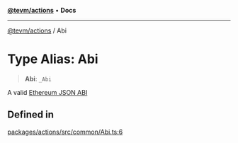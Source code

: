 [**@tevm/actions**](../README.md) • **Docs**

***

[@tevm/actions](../globals.md) / Abi

# Type Alias: Abi

> **Abi**: `_Abi`

A valid [Ethereum JSON ABI](https://docs.soliditylang.org/en/latest/abi-spec.html#json)

## Defined in

[packages/actions/src/common/Abi.ts:6](https://github.com/qbzzt/tevm-monorepo/blob/main/packages/actions/src/common/Abi.ts#L6)

